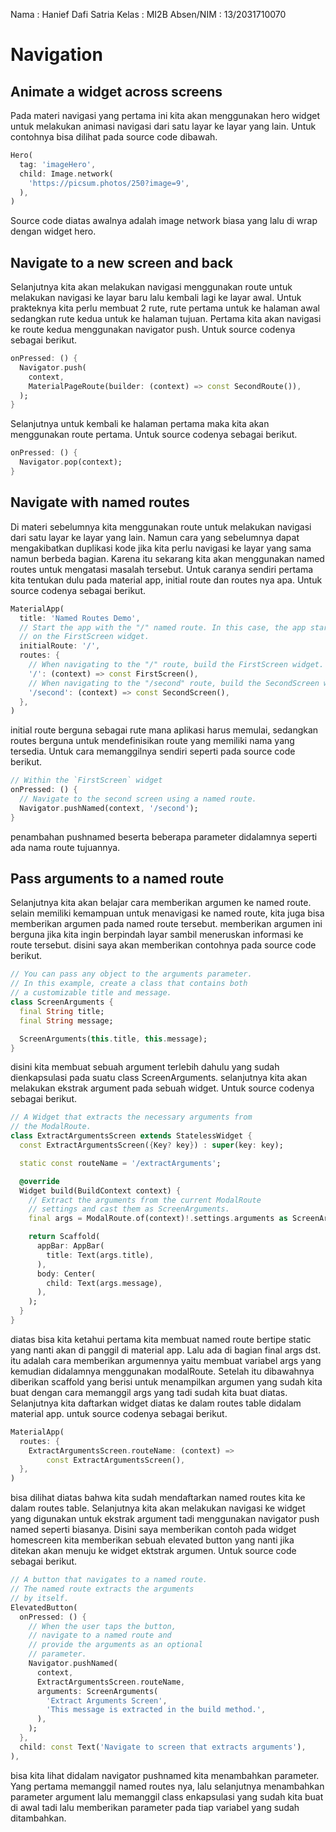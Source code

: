 Nama        : Hanief Dafi Satria
Kelas       : MI2B
Absen/NIM   : 13/2031710070

# Navigation
## Animate a widget across screens
Pada materi navigasi yang pertama ini kita akan menggunakan hero widget untuk melakukan animasi navigasi dari satu layar ke layar yang lain. Untuk contohnya bisa dilihat pada source code dibawah.
```dart
Hero(
  tag: 'imageHero',
  child: Image.network(
    'https://picsum.photos/250?image=9',
  ),
)
```
Source code diatas awalnya adalah image network biasa yang lalu di wrap dengan widget hero.

## Navigate to a new screen and back
Selanjutnya kita akan melakukan navigasi menggunakan route untuk melakukan navigasi ke layar baru lalu kembali lagi ke layar awal. Untuk prakteknya kita perlu membuat 2 rute, rute pertama untuk ke halaman awal sedangkan rute kedua untuk ke halaman tujuan. Pertama kita akan navigasi ke route kedua menggunakan navigator push. Untuk source codenya sebagai berikut.
```dart
onPressed: () {
  Navigator.push(
    context,
    MaterialPageRoute(builder: (context) => const SecondRoute()),
  );
}
```
Selanjutnya untuk kembali ke halaman pertama maka kita akan menggunakan route pertama. Untuk source codenya sebagai berikut.
```dart
onPressed: () {
  Navigator.pop(context);
}
```

## Navigate with named routes
Di materi sebelumnya kita menggunakan route untuk melakukan navigasi dari satu layar ke layar yang lain. Namun cara yang sebelumnya dapat mengakibatkan duplikasi kode jika kita perlu navigasi ke layar yang sama namun berbeda bagian. Karena itu sekarang kita akan menggunakan named routes untuk mengatasi masalah tersebut. Untuk caranya sendiri pertama kita tentukan dulu pada material app, initial route dan routes nya apa. Untuk source codenya sebagai berikut.
```dart
MaterialApp(
  title: 'Named Routes Demo',
  // Start the app with the "/" named route. In this case, the app starts
  // on the FirstScreen widget.
  initialRoute: '/',
  routes: {
    // When navigating to the "/" route, build the FirstScreen widget.
    '/': (context) => const FirstScreen(),
    // When navigating to the "/second" route, build the SecondScreen widget.
    '/second': (context) => const SecondScreen(),
  },
)
```
initial route berguna sebagai rute mana aplikasi harus memulai, sedangkan routes berguna untuk mendefinisikan route yang memiliki nama yang tersedia. Untuk cara memanggilnya sendiri seperti pada source code berikut.
```dart
// Within the `FirstScreen` widget
onPressed: () {
  // Navigate to the second screen using a named route.
  Navigator.pushNamed(context, '/second');
}
```
penambahan pushnamed beserta beberapa parameter didalamnya seperti ada nama route tujuannya.

## Pass arguments to a named route
Selanjutnya kita akan belajar cara memberikan argumen ke named route. selain memiliki kemampuan untuk menavigasi ke named route, kita juga bisa memberikan argumen pada named route tersebut. memberikan argumen ini berguna jika kita ingin berpindah layar sambil meneruskan informasi ke route tersebut. disini saya akan memberikan contohnya pada source code berikut.
```dart
// You can pass any object to the arguments parameter.
// In this example, create a class that contains both
// a customizable title and message.
class ScreenArguments {
  final String title;
  final String message;

  ScreenArguments(this.title, this.message);
}
```
disini kita membuat sebuah argument terlebih dahulu yang sudah dienkapsulasi pada suatu class ScreenArguments. selanjutnya kita akan melakukan ekstrak argument pada sebuah widget. Untuk source codenya sebagai berikut.
```dart
// A Widget that extracts the necessary arguments from
// the ModalRoute.
class ExtractArgumentsScreen extends StatelessWidget {
  const ExtractArgumentsScreen({Key? key}) : super(key: key);

  static const routeName = '/extractArguments';

  @override
  Widget build(BuildContext context) {
    // Extract the arguments from the current ModalRoute
    // settings and cast them as ScreenArguments.
    final args = ModalRoute.of(context)!.settings.arguments as ScreenArguments;

    return Scaffold(
      appBar: AppBar(
        title: Text(args.title),
      ),
      body: Center(
        child: Text(args.message),
      ),
    );
  }
}
```
diatas bisa kita ketahui pertama kita membuat named route bertipe static yang nanti akan di panggil di material app. Lalu ada di bagian final args dst. itu adalah cara memberikan argumennya yaitu membuat variabel args yang kemudian didalamnya menggunakan modalRoute. Setelah itu dibawahnya diberikan scaffold yang berisi untuk menampilkan argumen yang sudah kita buat dengan cara memanggil args yang tadi sudah kita buat diatas. Selanjutnya kita daftarkan widget diatas ke dalam routes table didalam material app. untuk source codenya sebagai berikut.
```dart
MaterialApp(
  routes: {
    ExtractArgumentsScreen.routeName: (context) =>
        const ExtractArgumentsScreen(),
  },
)
```
bisa dilihat diatas bahwa kita sudah mendaftarkan named routes kita ke dalam routes table. Selanjutnya kita akan melakukan navigasi ke widget yang digunakan untuk ekstrak argument tadi menggunakan navigator push named seperti biasanya. Disini saya memberikan contoh pada widget homescreen kita memberikan sebuah elevated button yang nanti jika ditekan akan menuju ke widget ektstrak argumen. Untuk source code sebagai berikut.
```dart
// A button that navigates to a named route.
// The named route extracts the arguments
// by itself.
ElevatedButton(
  onPressed: () {
    // When the user taps the button,
    // navigate to a named route and
    // provide the arguments as an optional
    // parameter.
    Navigator.pushNamed(
      context,
      ExtractArgumentsScreen.routeName,
      arguments: ScreenArguments(
        'Extract Arguments Screen',
        'This message is extracted in the build method.',
      ),
    );
  },
  child: const Text('Navigate to screen that extracts arguments'),
),
```
bisa kita lihat didalam navigator pushnamed kita menambahkan parameter. Yang pertama memanggil named routes nya, lalu selanjutnya menambahkan parameter argument lalu memanggil class enkapsulasi yang sudah kita buat di awal tadi lalu memberikan parameter pada tiap variabel yang sudah ditambahkan.